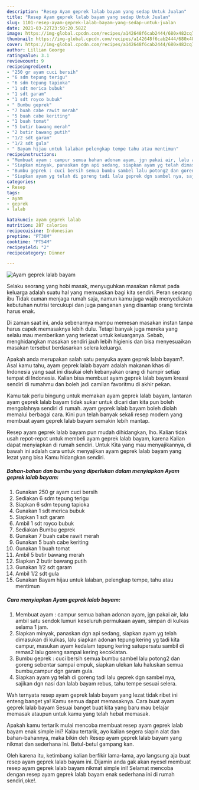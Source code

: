 ```yaml
---
description: "Resep Ayam geprek lalab bayam yang sedap Untuk Jualan"
title: "Resep Ayam geprek lalab bayam yang sedap Untuk Jualan"
slug: 1101-resep-ayam-geprek-lalab-bayam-yang-sedap-untuk-jualan
date: 2021-03-22T23:50:20.582Z
image: https://img-global.cpcdn.com/recipes/a142648f6cab2444/680x482cq70/ayam-geprek-lalab-bayam-foto-resep-utama.jpg
thumbnail: https://img-global.cpcdn.com/recipes/a142648f6cab2444/680x482cq70/ayam-geprek-lalab-bayam-foto-resep-utama.jpg
cover: https://img-global.cpcdn.com/recipes/a142648f6cab2444/680x482cq70/ayam-geprek-lalab-bayam-foto-resep-utama.jpg
author: Lillian George
ratingvalue: 3.1
reviewcount: 9
recipeingredient:
- "250 gr ayam cuci bersih"
- "6 sdm tepung terigu"
- "6 sdm tepung tapioka"
- "1 sdt merica bubuk"
- "1 sdt garam"
- "1 sdt royco bubuk"
- " Bumbu geprek"
- "7 buah cabe rawit merah"
- "5 buah cabe keriting"
- "1 buah tomat"
- "5 butir bawang merah"
- "2 butir bawang putih"
- "1/2 sdt garam"
- "1/2 sdt gula"
- " Bayam hijau untuk lalaban pelengkap tempe tahu atau mentimun"
recipeinstructions:
- "Membuat ayam : campur semua bahan adonan ayam, jgn pakai air, lalu ambil satu sendok lumuri keseluruh permukaan ayam, simpan di kulkas selama 1 jam."
- "Siapkan minyak, panaskan dgn api sedang, siapkan ayam yg telah dimasukan di kulkas, lalu siapkan adonan tepung kering yg tadi kita campur, masukan ayam kedalam tepung kering satupersatu sambil di remas2 lalu goreng sampai kering kecoklatan."
- "Bumbu geprek : cuci bersih semua bumbu sambel lalu potong2 dan goreng sebentar sampai empuk, siapkan ulekan lalu haluskan semua bumbu,campur dgn garam gula."
- "Siapkan ayam yg telah di goreng tadi lalu geprek dgn sambel nya, sajikan dgn nasi dan lalab bayam rebus, tahu tempe sesuai selera."
categories:
- Resep
tags:
- ayam
- geprek
- lalab

katakunci: ayam geprek lalab 
nutrition: 287 calories
recipecuisine: Indonesian
preptime: "PT30M"
cooktime: "PT54M"
recipeyield: "2"
recipecategory: Dinner

---
```



![Ayam geprek lalab bayam](https://img-global.cpcdn.com/recipes/a142648f6cab2444/680x482cq70/ayam-geprek-lalab-bayam-foto-resep-utama.jpg)

Selaku seorang yang hobi masak, menyuguhkan masakan nikmat pada keluarga adalah suatu hal yang memuaskan bagi kita sendiri. Peran seorang ibu Tidak cuman menjaga rumah saja, namun kamu juga wajib menyediakan kebutuhan nutrisi tercukupi dan juga panganan yang disantap orang tercinta harus enak.

Di zaman  saat ini, anda sebenarnya mampu memesan masakan instan tanpa harus capek memasaknya lebih dulu. Tetapi banyak juga mereka yang selalu mau memberikan yang terlezat untuk keluarganya. Sebab, menghidangkan masakan sendiri jauh lebih higienis dan bisa menyesuaikan masakan tersebut berdasarkan selera keluarga. 



Apakah anda merupakan salah satu penyuka ayam geprek lalab bayam?. Asal kamu tahu, ayam geprek lalab bayam adalah makanan khas di Indonesia yang saat ini disukai oleh kebanyakan orang di hampir setiap tempat di Indonesia. Kalian bisa membuat ayam geprek lalab bayam kreasi sendiri di rumahmu dan boleh jadi camilan favoritmu di akhir pekan.

Kamu tak perlu bingung untuk memakan ayam geprek lalab bayam, lantaran ayam geprek lalab bayam tidak sukar untuk dicari dan kita pun boleh mengolahnya sendiri di rumah. ayam geprek lalab bayam boleh diolah memalui berbagai cara. Kini pun telah banyak sekali resep modern yang membuat ayam geprek lalab bayam semakin lebih mantap.

Resep ayam geprek lalab bayam pun mudah dihidangkan, lho. Kalian tidak usah repot-repot untuk membeli ayam geprek lalab bayam, karena Kalian dapat menyiapkan di rumah sendiri. Untuk Kita yang mau menyajikannya, di bawah ini adalah cara untuk menyajikan ayam geprek lalab bayam yang lezat yang bisa Kamu hidangkan sendiri.

<!--inarticleads1-->

##### Bahan-bahan dan bumbu yang diperlukan dalam menyiapkan Ayam geprek lalab bayam:

1. Gunakan 250 gr ayam cuci bersih
1. Sediakan 6 sdm tepung terigu
1. Siapkan 6 sdm tepung tapioka
1. Gunakan 1 sdt merica bubuk
1. Siapkan 1 sdt garam
1. Ambil 1 sdt royco bubuk
1. Sediakan  Bumbu geprek
1. Gunakan 7 buah cabe rawit merah
1. Gunakan 5 buah cabe keriting
1. Gunakan 1 buah tomat
1. Ambil 5 butir bawang merah
1. Siapkan 2 butir bawang putih
1. Gunakan 1/2 sdt garam
1. Ambil 1/2 sdt gula
1. Gunakan  Bayam hijau untuk lalaban, pelengkap tempe, tahu atau mentimun




<!--inarticleads2-->

##### Cara menyiapkan Ayam geprek lalab bayam:

1. Membuat ayam : campur semua bahan adonan ayam, jgn pakai air, lalu ambil satu sendok lumuri keseluruh permukaan ayam, simpan di kulkas selama 1 jam.
1. Siapkan minyak, panaskan dgn api sedang, siapkan ayam yg telah dimasukan di kulkas, lalu siapkan adonan tepung kering yg tadi kita campur, masukan ayam kedalam tepung kering satupersatu sambil di remas2 lalu goreng sampai kering kecoklatan.
1. Bumbu geprek : cuci bersih semua bumbu sambel lalu potong2 dan goreng sebentar sampai empuk, siapkan ulekan lalu haluskan semua bumbu,campur dgn garam gula.
1. Siapkan ayam yg telah di goreng tadi lalu geprek dgn sambel nya, sajikan dgn nasi dan lalab bayam rebus, tahu tempe sesuai selera.




Wah ternyata resep ayam geprek lalab bayam yang lezat tidak ribet ini enteng banget ya! Kamu semua dapat memasaknya. Cara buat ayam geprek lalab bayam Sesuai banget buat kita yang baru mau belajar memasak ataupun untuk kamu yang telah hebat memasak.

Apakah kamu tertarik mulai mencoba membuat resep ayam geprek lalab bayam enak simple ini? Kalau tertarik, ayo kalian segera siapin alat dan bahan-bahannya, maka bikin deh Resep ayam geprek lalab bayam yang nikmat dan sederhana ini. Betul-betul gampang kan. 

Oleh karena itu, ketimbang kalian berfikir lama-lama, ayo langsung aja buat resep ayam geprek lalab bayam ini. Dijamin anda gak akan nyesel membuat resep ayam geprek lalab bayam nikmat simple ini! Selamat mencoba dengan resep ayam geprek lalab bayam enak sederhana ini di rumah sendiri,oke!.

